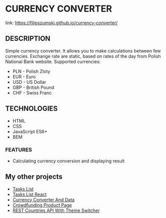 # CURRENCY CONVERTER

 link: https://filipszumski.github.io/currency-converter/

## DESCRIPTION

Simple currency converter. It allows you to make calculations between few currencies. Exchange rate are static, based on rates of the day from Polish National Bank website. Supported currencies:

- PLN - Polish Zloty
- EUR - Euro
- USD - US Dollar
- GBP - British Pound
- CHF - Swiss Franc

## TECHNOLOGIES

- HTML
- CSS
- JavaScript ES6+
- BEM

### FEATURES

- Calculating currency conversion and displaying result

## My other projects

- [Tasks List](https://filipszumski.github.io/tasks-list/)
- [Tasks List React](https://filipszumski.github.io/tasks-list-react/)
- [Currency Converter And Data](https://filipszumski.github.io/currency-converter-and-data-react/)
- [Crowdfunding Product Page](https://filipszumski.github.io/crowdfunding-product-page/)
- [REST Countries API With Theme Switcher](https://filipszumski.github.io/rest-countries-api-with-color-theme-switcher/)


